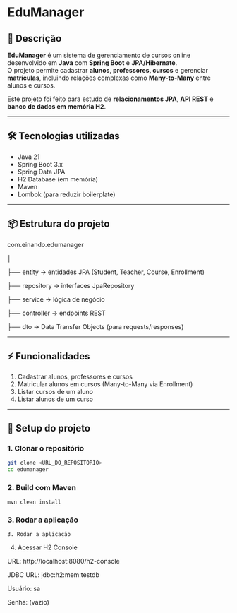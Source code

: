 # EduManager

## 📖 Descrição
**EduManager** é um sistema de gerenciamento de cursos online desenvolvido em **Java** com **Spring Boot** e **JPA/Hibernate**.  
O projeto permite cadastrar **alunos, professores, cursos** e gerenciar **matrículas**, incluindo relações complexas como **Many-to-Many** entre alunos e cursos.

Este projeto foi feito para estudo de **relacionamentos JPA**, **API REST** e **banco de dados em memória H2**.

---

## 🛠 Tecnologias utilizadas
- Java 21
- Spring Boot 3.x  
- Spring Data JPA  
- H2 Database (em memória)  
- Maven  
- Lombok (para reduzir boilerplate)  

---

## 📦 Estrutura do projeto

com.einando.edumanager

│

├── entity → entidades JPA (Student, Teacher, Course, Enrollment)

├── repository → interfaces JpaRepository

├── service → lógica de negócio

├── controller → endpoints REST

├── dto → Data Transfer Objects (para requests/responses)


---

## ⚡ Funcionalidades
1. Cadastrar alunos, professores e cursos  
2. Matricular alunos em cursos (Many-to-Many via Enrollment)  
3. Listar cursos de um aluno  
4. Listar alunos de um curso  

---

## 🏁 Setup do projeto

### 1. Clonar o repositório
```bash
git clone <URL_DO_REPOSITORIO>
cd edumanager
```
### 2. Build com Maven
```
mvn clean install
```
### 3. Rodar a aplicação
```
3. Rodar a aplicação
```
4. Acessar H2 Console

 URL: http://localhost:8080/h2-console

JDBC URL: jdbc:h2:mem:testdb

Usuário: sa

Senha: (vazio)
